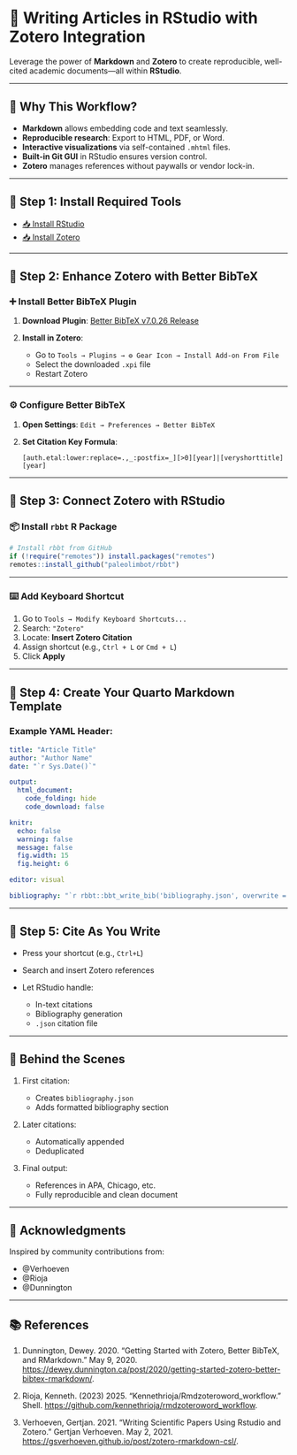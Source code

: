 

# 📄 Writing Articles in RStudio with Zotero Integration

Leverage the power of **Markdown** and **Zotero** to create reproducible, well-cited academic documents—all within **RStudio**.

---

## 🧠 Why This Workflow?

* **Markdown** allows embedding code and text seamlessly.
* **Reproducible research**: Export to HTML, PDF, or Word.
* **Interactive visualizations** via self-contained `.mhtml` files.
* **Built-in Git GUI** in RStudio ensures version control.
* **Zotero** manages references without paywalls or vendor lock-in.

---

## 🔧 Step 1: Install Required Tools

* [📥 Install RStudio](https://posit.co/download/rstudio-desktop/)
* [📥 Install Zotero](https://www.zotero.org/)

---

## 🔌 Step 2: Enhance Zotero with Better BibTeX

### ➕ Install Better BibTeX Plugin

1. **Download Plugin**:
   [Better BibTeX v7.0.26 Release](https://github.com/retorquere/zotero-better-bibtex/releases/tag/v7.0.26)

2. **Install in Zotero**:

   * Go to `Tools → Plugins → ⚙️ Gear Icon → Install Add-on From File`
   * Select the downloaded `.xpi` file
   * Restart Zotero

---

### ⚙️ Configure Better BibTeX

1. **Open Settings**:
   `Edit → Preferences → Better BibTeX`

2. **Set Citation Key Formula**:

   ```plaintext
   [auth.etal:lower:replace=.,_:postfix=_][>0][year]|[veryshorttitle][year]
   ```

---

## 🔄 Step 3: Connect Zotero with RStudio

### 📦 Install `rbbt` R Package

```r
# Install rbbt from GitHub
if (!require("remotes")) install.packages("remotes")
remotes::install_github("paleolimbot/rbbt")
```

---

### ⌨️ Add Keyboard Shortcut

1. Go to `Tools → Modify Keyboard Shortcuts...`
2. Search: `"Zotero"`
3. Locate: **Insert Zotero Citation**
4. Assign shortcut (e.g., `Ctrl + L` or `Cmd + L`)
5. Click **Apply**

---

## 📝 Step 4: Create Your Quarto Markdown Template

### Example YAML Header:

```yaml
title: "Article Title"
author: "Author Name"
date: "`r Sys.Date()`"

output:
  html_document:
    code_folding: hide    
    code_download: false

knitr:
  echo: false
  warning: false
  message: false
  fig.width: 15
  fig.height: 6

editor: visual

bibliography: "`r rbbt::bbt_write_bib('bibliography.json', overwrite = TRUE)`"
```

---

## 🔁 Step 5: Cite As You Write

* Press your shortcut (e.g., `Ctrl+L`)
* Search and insert Zotero references
* Let RStudio handle:

  * In-text citations
  * Bibliography generation
  * `.json` citation file

---

## 🧩 Behind the Scenes

1. First citation:

   * Creates `bibliography.json`
   * Adds formatted bibliography section

2. Later citations:

   * Automatically appended
   * Deduplicated

3. Final output:

   * References in APA, Chicago, etc.
   * Fully reproducible and clean document

---

## 🙏 Acknowledgments


Inspired by community contributions from:

* @Verhoeven
* @Rioja
* @Dunnington

---

## 📚 References
1. Dunnington, Dewey. 2020. “Getting Started with Zotero, Better BibTeX, and RMarkdown.” May 9, 2020. https://dewey.dunnington.ca/post/2020/getting-started-zotero-better-bibtex-rmarkdown/.

2. Rioja, Kenneth. (2023) 2025. “Kennethrioja/Rmdzoteroword_workflow.” Shell. https://github.com/kennethrioja/rmdzoteroword_workflow.

3. Verhoeven, Gertjan. 2021. “Writing Scientific Papers Using Rstudio and Zotero.” Gertjan Verhoeven. May 2, 2021. https://gsverhoeven.github.io/post/zotero-rmarkdown-csl/.
